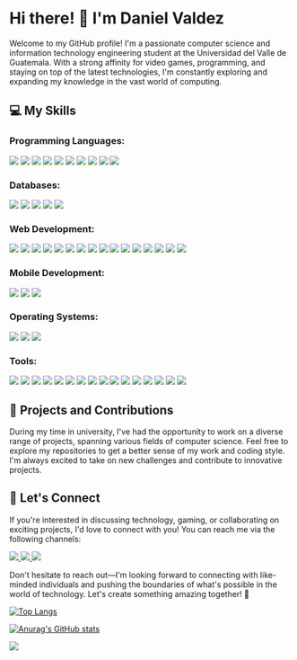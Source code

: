 # Hi there! 👋 I'm Daniel Valdez

Welcome to my GitHub profile! I'm a passionate computer science and information technology engineering student at the Universidad del Valle de Guatemala. With a strong affinity for video games, programming, and staying on top of the latest technologies, I'm constantly exploring and expanding my knowledge in the vast world of computing. 

## 💻 My Skills
### Programming Languages: 
<span> 
  <!--Put this JavaScript, Python, Kotlin, Java, C++, typescript, go, R, C, Julia, MISP---->
  <img src="https://img.shields.io/badge/C++-00599C?style=for-the-badge&logo=c%2B%2B&logoColor=white">
  <img src="https://img.shields.io/badge/Java-ED8B00?style=for-the-badge&logo=java&logoColor=white">
  <img src="https://img.shields.io/badge/Python-3776AB?style=for-the-badge&logo=python&logoColor=white">
  <img src="https://img.shields.io/badge/Kotlin-0095D5?style=for-the-badge&logo=kotlin&logoColor=white">
  <img src="https://img.shields.io/badge/JavaScript-F7DF1E?style=for-the-badge&logo=javascript&logoColor=black">
  <img src="https://img.shields.io/badge/TypeScript-007ACC?style=for-the-badge&logo=typescript&logoColor=white">
  <img src="https://img.shields.io/badge/Go-00ADD8?style=for-the-badge&logo=go&logoColor=white">
  <img src="https://img.shields.io/badge/R-276DC3?style=for-the-badge&logo=r&logoColor=white">
  <img src="https://img.shields.io/badge/C-00599C?style=for-the-badge&logo=c&logoColor=white">
  <img src="https://img.shields.io/badge/Julia-9558B2?style=for-the-badge&logo=julia&logoColor=white">
</span>

### Databases:
<span>
  <!--Put this, Postgresql, SQL, MongoDb, Neo4j---->
  <img src="https://img.shields.io/badge/MySQL-00000F?style=for-the-badge&logo=mysql&logoColor=white">
  <img src="https://img.shields.io/badge/PostgreSQL-316192?style=for-the-badge&logo=postgresql&logoColor=white">
  <img src="https://img.shields.io/badge/SQLite-07405E?style=for-the-badge&logo=sqlite&logoColor=white">
  <img src="https://img.shields.io/badge/MongoDB-47A248?style=for-the-badge&logo=mongodb&logoColor=white">
  <img src="https://img.shields.io/badge/Neo4j-008CC1?style=for-the-badge&logo=neo4j&logoColor=white">
</span>

### Web Development:
<span>
<img src="https://img.shields.io/badge/HTML5-E34F26?style=for-the-badge&logo=html5&logoColor=white">
<img src="https://img.shields.io/badge/CSS3-1572B6?style=for-the-badge&logo=css3&logoColor=white">
<img src="https://img.shields.io/badge/React-61DAFB?style=for-the-badge&logo=react&logoColor=white">
<img src="https://img.shields.io/badge/Angular-DD0031?style=for-the-badge&logo=angular&logoColor=white">
<img src="https://img.shields.io/badge/Tailwind_CSS-38B2AC?style=for-the-badge&logo=tailwind-css&logoColor=white">
<img src="https://img.shields.io/badge/Sass-CC6699?style=for-the-badge&logo=sass&logoColor=white">
<img src="https://img.shields.io/badge/Material--UI-0081CB?style=for-the-badge&logo=material-ui&logoColor=white">
<img src="https://img.shields.io/badge/Flask-000000?style=for-the-badge&logo=flask&logoColor=white">
<img src="https://img.shields.io/badge/FastAPI-009688?style=for-the-badge&logo=fastapi&logoColor=white">
<img src="https://img.shields.io/badge/Next.js-000000?style=for-the-badge&logo=next.js&logoColor=white">
<img src="https://img.shields.io/badge/Vite-646CFF?style=for-the-badge&logo=vite&logoColor=white">
<img src="https://img.shields.io/badge/Express.js-000000?style=for-the-badge&logo=express&logoColor=white">
<img src="https://img.shields.io/badge/Node.js-339933?style=for-the-badge&logo=node.js&logoColor=white">
<img src="https://img.shields.io/badge/Nginx-009639?style=for-the-badge&logo=nginx&logoColor=white">
<img src="https://img.shields.io/badge/AWS-232F3E?style=for-the-badge&logo=amazon-aws&logoColor=white">
<img src="https://img.shields.io/badge/Docker-2496ED?style=for-the-badge&logo=docker&logoColor=white">
</span>

### Mobile Development:
<!--Put this, Android and React Native, expo---->
<span>
<img src="https://img.shields.io/badge/Android-3DDC84?style=for-the-badge&logo=android&logoColor=white">
<img src="https://img.shields.io/badge/React_Native-61DAFB?style=for-the-badge&logo=react&logoColor=white">
<img src="https://img.shields.io/badge/Expo-000020?style=for-the-badge&logo=expo&logoColor=white">
</span>

### Operating Systems:
<!--Put this, Windows, Ubuntu, Arch Linux ---->
<span>
<img src="https://img.shields.io/badge/Windows-0078D6?style=for-the-badge&logo=windows&logoColor=white">
<img src="https://img.shields.io/badge/Ubuntu-E95420?style=for-the-badge&logo=ubuntu&logoColor=white">
<img src="https://img.shields.io/badge/Arch_Linux-1793D1?style=for-the-badge&logo=arch-linux&logoColor=white">
</span>

### Tools:
<!--Put this, Git, GitHub, GitLab, Jira, Trello, Slack, Discord, Zoom, Microsoft Teams, Google Meet, VS Code, IntelliJ IDEA, PyCharm, WebStorm, Android Studio, Postman, Figma.---->
<span>
<img src="https://img.shields.io/badge/Git-F05032?style=for-the-badge&logo=git&logoColor=white">
<img src="https://img.shields.io/badge/GitHub-181717?style=for-the-badge&logo=github&logoColor=white">
<img src="https://img.shields.io/badge/GitLab-FCA121?style=for-the-badge&logo=gitlab&logoColor=white">
<img src="https://img.shields.io/badge/Jira-0052CC?style=for-the-badge&logo=jira&logoColor=white">
<img src="https://img.shields.io/badge/Trello-0079BF?style=for-the-badge&logo=trello&logoColor=white">
<img src="https://img.shields.io/badge/Slack-4A154B?style=for-the-badge&logo=slack&logoColor=white">
<img src="https://img.shields.io/badge/Discord-5865F2?style=for-the-badge&logo=discord&logoColor=white">
<img src="https://img.shields.io/badge/Zoom-2D8CFF?style=for-the-badge&logo=zoom&logoColor=white">
<img src="https://img.shields.io/badge/Microsoft_Teams-6264A7?style=for-the-badge&logo=microsoft-teams&logoColor=white">
<img src="https://img.shields.io/badge/Google_Meet-32A350?style=for-the-badge&logo=google-meet&logoColor=white">
<img src="https://img.shields.io/badge/VS_Code-007ACC?style=for-the-badge&logo=visual-studio-code&logoColor=white">
<img src="https://img.shields.io/badge/IntelliJ_IDEA-000000?style=for-the-badge&logo=intellij-idea&logoColor=white">
<img src="https://img.shields.io/badge/PyCharm-000000?style=for-the-badge&logo=pycharm&logoColor=white">
<img src="https://img.shields.io/badge/WebStorm-000000?style=for-the-badge&logo=webstorm&logoColor=white">
<img src="https://img.shields.io/badge/Android_Studio-3DDC84?style=for-the-badge&logo=android-studio&logoColor=white">
<img src="https://img.shields.io/badge/Figma-F24E1E?style=for-the-badge&logo=figma&logoColor=white">
</span>


## 🚀 Projects and Contributions

During my time in university, I've had the opportunity to work on a diverse range of projects, spanning various fields of computer science. Feel free to explore my repositories to get a better sense of my work and coding style. I'm always excited to take on new challenges and contribute to innovative projects.

## 🔗 Let's Connect

If you're interested in discussing technology, gaming, or collaborating on exciting projects, I'd love to connect with you! You can reach me via the following channels:
<span>
  <!--Put this, email (danarvare@outlook.com), LinkedIn(https://www.linkedin.com/in/daniel-armando-valdez-reyes-65bb98127), Twitter(@Danvalak_14)---->
  <a href="mailto: danarvare@outlook.com?subject=Hola%Daniel&body=Este%20es%20el%20cuerpo%20del%20mensaje">
    <img src="https://img.shields.io/badge/Email-D14836?style=for-the-badge&logo=gmail&logoColor=white">
  </a>
  <a href="https://www.linkedin.com/in/daniel-armando-valdez-reyes-65bb98127">
    <img src="https://img.shields.io/badge/LinkedIn-0077B5?style=for-the-badge&logo=linkedin&logoColor=white">
  </a>
  <a href="https://twitter.com/Danvalak_14">
    <img src="https://img.shields.io/badge/Twitter-1DA1F2?style=for-the-badge&logo=twitter&logoColor=white">
  </a>
</span>

Don't hesitate to reach out—I'm looking forward to connecting with like-minded individuals and pushing the boundaries of what's possible in the world of technology. Let's create something amazing together! 🌟

[![Top Langs](https://github-readme-stats.vercel.app/api/top-langs/?username=Danval-003&layout=compact&theme=aura_dark)](https://github.com/anuraghazra/github-readme-stats)

[![Anurag's GitHub stats](https://github-readme-stats.vercel.app/api?username=Danval-003&layout=compact&theme=aura_dark)](https://github.com/Danval-003/github-readme-stats)

[![](https://github-readme-streak-stats.herokuapp.com/?user=danval-003&layout=compact&theme=aura_dark)](https://github.com/danval-003)
